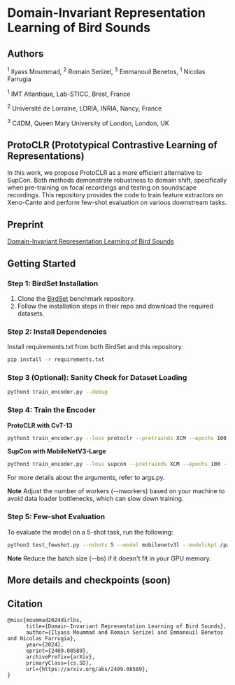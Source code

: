 # Domain-Invariant Representation Learning of Bird Sounds

## Authors
<sup>1</sup> Ilyass Moummad, <sup>2</sup> Romain Serizel, <sup>3</sup> Emmanouil Benetos, <sup>1</sup> Nicolas Farrugia

<sup>1</sup> IMT Atlantique, Lab-STICC, Brest, France

<sup>2</sup> Université de Lorraine, LORIA, INRIA, Nancy, France  

<sup>3</sup> C4DM, Queen Mary University of London, London, UK  

## ProtoCLR (Prototypical Contrastive Learning of Representations)
In this work, we propose ProtoCLR as a more efficient alternative to SupCon. Both methods demonstrate robustness to domain shift, specifically when pre-training on focal recordings and testing on soundscape recordings. This repository provides the code to train feature extractors on Xeno-Canto and perform few-shot evaluation on various downstream tasks.

## Preprint
[Domain-Invariant Representation Learning of Bird Sounds](https://arxiv.org/abs/2409.08589)

## Getting Started

### Step 1: BirdSet Installation
1. Clone the [BirdSet](https://github.com/DBD-research-group/BirdSet) benchmark repository.
2. Follow the installation steps in their repo and download the required datasets.

### Step 2: Install Dependencies
Install requirements.txt from both BirdSet and this repository:

```bash
pip install -r requirements.txt 
```

### Step 3 (Optional): Sanity Check for Dataset Loading

```bash
python3 train_encoder.py --debug
```

### Step 4: Train the Encoder
**ProtoCLR with CvT-13**

```bash
python3 train_encoder.py --loss protoclr --pretrainds XCM --epochs 100 --adam --nworkers 16 --bs 256 --lr 5e-4 --wd 1e-6 --device cuda:0 --model cvt13 --datadir birdset_path --savepath path_for_checkpoint --save
```

**SupCon with MobileNetV3-Large**

```bash
python3 train_encoder.py --loss supcon --pretrainds XCM --epochs 100 --nworkers 16 --bs 1024 --lr 5e-2 --wd 1e-6 --device cuda:0 --model mobilenetv3l --datadir birdset_path --savepath path_for_checkpoint --save
```

For more details about the arguments, refer to args.py.

**Note** Adjust the number of workers (--nworkers) based on your machine to avoid data loader bottlenecks, which can slow down training.

### Step 5: Few-shot Evaluation

To evaluate the model on a 5-shot task, run the following:
```bash
python3 test_fewshot.py --nshots 5 --model mobilenetv3l --modelckpt /path/to/mobilenetv3l_supcon_pretrain_XCM_checkpoint.pth --bs 1024 --nworkers 16 --datadir /path/to/hf_birdset/
```
**Note** Reduce the batch size (--bs) if it doesn't fit in your GPU memory.

## More details and checkpoints (soon)

## Citation
```
@misc{moummad2024dirlbs,
      title={Domain-Invariant Representation Learning of Bird Sounds}, 
      author={Ilyass Moummad and Romain Serizel and Emmanouil Benetos and Nicolas Farrugia},
      year={2024},
      eprint={2409.08589},
      archivePrefix={arXiv},
      primaryClass={cs.SD},
      url={https://arxiv.org/abs/2409.08589}, 
}
```